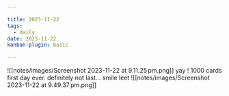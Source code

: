 ```yaml
---

title: 2023-11-22
tags:
  - daily
date: 2023-11-22
kanban-plugin: basic

---
```

![[notes/images/Screenshot 2023-11-22 at 9.11.25 pm.png]]
yay ! 1000 cards
first day ever. definitely not last... smile
leet
![[notes/images/Screenshot 2023-11-22 at 9.49.37 pm.png]]